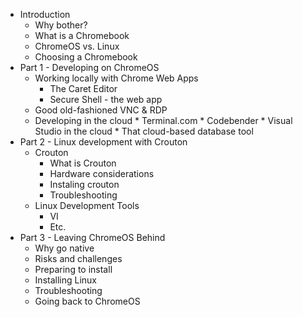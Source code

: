 * Introduction
	* Why bother?
	* What is a Chromebook
	* ChromeOS vs. Linux
	* Choosing a Chromebook
* Part 1 - Developing on ChromeOS 
	* Working locally with Chrome Web Apps
		* The Caret Editor
		* Secure Shell - the web app
  	* Good old-fashioned VNC & RDP
  * Developing in the cloud
		* Terminal.com
		* Codebender
		* Visual Studio in the cloud
		* That cloud-based database tool 
* Part 2 - Linux development with Crouton
	* Crouton
		* What is Crouton
		* Hardware considerations
		* Instaling crouton
		* Troubleshooting
	* Linux Development Tools 
		* VI
		* Etc.
* Part 3 - Leaving ChromeOS Behind
	* Why go native
	* Risks and challenges
	* Preparing to install
	* Installing Linux
	* Troubleshooting
	* Going back to ChromeOS
